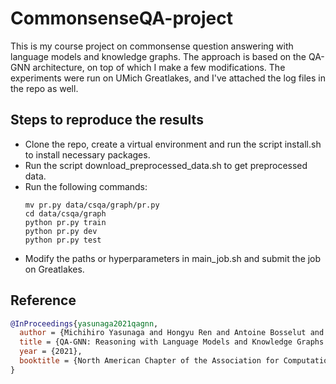 # CommonsenseQA-project

This is my course project on commonsense question answering with language models and knowledge graphs. The approach is based on the QA-GNN architecture, on top of which I make a few modifications. The experiments were run on UMich Greatlakes, and I've attached the log files in the repo as well.

## Steps to reproduce the results
* Clone the repo, create a virtual environment and run the script install.sh to install necessary packages.
* Run the script download_preprocessed_data.sh to get preprocessed data.
* Run the following commands:
  ```
  mv pr.py data/csqa/graph/pr.py
  cd data/csqa/graph
  python pr.py train
  python pr.py dev
  python pr.py test
  ```
* Modify the paths or hyperparameters in main_job.sh and submit the job on Greatlakes.

## Reference
```bib
@InProceedings{yasunaga2021qagnn,
  author = {Michihiro Yasunaga and Hongyu Ren and Antoine Bosselut and Percy Liang and Jure Leskovec},
  title = {QA-GNN: Reasoning with Language Models and Knowledge Graphs for Question Answering},
  year = {2021},
  booktitle = {North American Chapter of the Association for Computational Linguistics (NAACL)},
}
```
